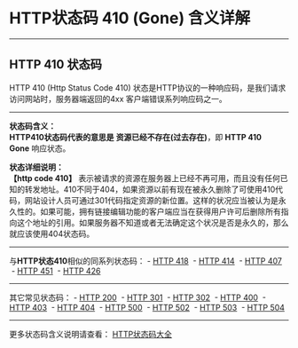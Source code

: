 # HTTP状态码 410 (Gone) 含义详解

---

## HTTP 410 状态码

HTTP 410 (Http Status Code 410) 状态是HTTP协议的一种响应码，是我们请求访问网站时，服务器端返回的4xx 客户端错误系列响应码之一。

---

**状态码含义：**  
**HTTP410状态码代表的意思是** **资源已经不存在(过去存在)**，即 **HTTP 410 Gone** 响应状态。

**状态详细说明：**  
**【http code 410】** 表示被请求的资源在服务器上已经不再可用，而且没有任何已知的转发地址。410不同于404，如果资源以前有现在被永久删除了可使用410代码，网站设计人员可通过301代码指定资源的新位置。这样的状况应当被认为是永久性的。如果可能，拥有链接编辑功能的客户端应当在获得用户许可后删除所有指向这个地址的引用。如果服务器不知道或者无法确定这个状况是否是永久的，那么就应该使用404状态码。

  

---

与**HTTP状态410**相似的同系列状态码： - [HTTP 418](https://seo.juziseo.com/doc/http_code/418 "HTTP 418详细说明")
 - [HTTP 414](https://seo.juziseo.com/doc/http_code/414 "HTTP 414详细说明")
 - [HTTP 407](https://seo.juziseo.com/doc/http_code/407 "HTTP 407详细说明")
 - [HTTP 451](https://seo.juziseo.com/doc/http_code/451 "HTTP 451详细说明")
 - [HTTP 426](https://seo.juziseo.com/doc/http_code/426 "HTTP 426详细说明")

---

其它常见状态码： - [HTTP 200](https://seo.juziseo.com/doc/http_code/200 "HTTP 200详细说明")
 - [HTTP 301](https://seo.juziseo.com/doc/http_code/301 "HTTP 301详细说明")
 - [HTTP 302](https://seo.juziseo.com/doc/http_code/302 "HTTP 302详细说明")
 - [HTTP 400](https://seo.juziseo.com/doc/http_code/400 "HTTP 400详细说明")
 - [HTTP 403](https://seo.juziseo.com/doc/http_code/403 "HTTP 403详细说明")
 - [HTTP 404](https://seo.juziseo.com/doc/http_code/404 "HTTP 404详细说明")
 - [HTTP 500](https://seo.juziseo.com/doc/http_code/500 "HTTP 500详细说明")
 - [HTTP 502](https://seo.juziseo.com/doc/http_code/502 "HTTP 502详细说明")
 - [HTTP 503](https://seo.juziseo.com/doc/http_code/503 "HTTP 503详细说明")
 - [HTTP 504](https://seo.juziseo.com/doc/http_code/504 "HTTP 504详细说明")

---

更多状态码含义说明请查看： [HTTP状态码大全](https://seo.juziseo.com/doc/http_code/)